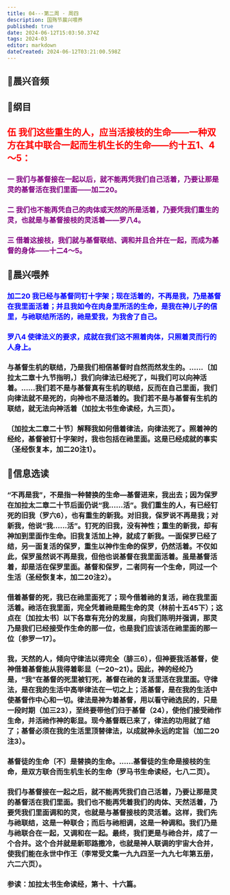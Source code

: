 ```yaml
---
title: 04---第二周 · 周四
description: 国殇节晨兴喂养
published: true
date: 2024-06-12T15:03:50.374Z
tags: 2024-03
editor: markdown
dateCreated: 2024-06-12T03:21:00.598Z
---
```


## 🎵晨兴音频

## 📖纲目

## <font color=red>伍    我们这些重生的人，应当活接枝的生命——一种双方在其中联合一起而生机生长的生命——约十五1、4～5：</font>

### <font color=purple>一    我们与基督接在一起以后，就不能再凭我们自己活着，乃要让那是灵的基督活在我们里面——加二20。</font>

### <font color=purple>二    我们也不能再凭自己的肉体或天然的所是活着，乃要凭我们重生的灵，也就是与基督接枝的灵活着——罗八4。</font>

### <font color=purple>三    借着这接枝，我们就与基督联结、调和并且合并在一起，而成为基督的身体——十二4～5。</font>

## 📖晨兴喂养

### <font color=blue>加二20    我已经与基督同钉十字架；现在活着的，不再是我，乃是基督在我里面活着；并且我如今在肉身里所活的生命，是我在神儿子的信里，与祂联结所活的，祂是爱我，为我舍了自己。</font>

### <font color=blue>罗八4    使律法义的要求，成就在我们这不照着肉体，只照着灵而行的人身上。</font>

### 与基督生机的联结，乃是我们相信基督时自然而然发生的。……〔加拉太二章十九节指明，〕我们向律法已经死了，叫我们可以向神活着。……我们若不是与基督真有生机的联结，反而在自己里面，我们向律法就不是死的，向神也不是活着的。我们若不是与基督有生机的联结，就无法向神活着（加拉太书生命读经，九三页）。

### 〔加拉太二章二十节〕解释我如何借着律法，向律法死了。照着神的经纶，基督被钉十字架时，我也包括在祂里面。这是已经成就的事实（圣经恢复本，加二20注1）。

## 📖信息选读

### “不再是我”，不是指一种替换的生命—基督进来，我出去；因为保罗在加拉太二章二十节后面仍说“我……活”。我们重生的人，有已经钉死的旧我（罗六6），也有重生的新我。对旧我，保罗说不再是我；对新我，他说“我……活”。钉死的旧我，没有神性；重生的新我，却有神加到里面作生命。旧我复活加上神，就成了新我。一面保罗已经了结，另一面复活的保罗，重生以神作生命的保罗，仍然活着。不仅如此，保罗虽然说不再是我，但他也说基督在我里面活着。虽是基督活着，却是活在保罗里面。基督和保罗，二者同有一个生命，同过一个生活（圣经恢复本，加二20注2）。

### 借着基督的死，我已在祂里面死了；现今借着祂的复活，祂在我里面活着。祂活在我里面，完全凭着祂是赐生命的灵（林前十五45下）；这点在〔加拉太书〕以下各章有充分的发展，向我们陈明并强调，那灵乃是我们已经接受作生命的那一位，也是我们应该活在祂里面的那一位〔参罗一17〕。

### 我，天然的人，倾向守律法以得完全（腓三6），但神要我活基督，使神借着基督能从我得着彰显（一20~21）。因此，神的经纶乃是，“我”在基督的死里被钉死，基督在祂的复活里活在我里面。守律法，是在我的生活中高举律法在一切之上；活基督，是在我的生活中使基督作中心和一切。律法是神为着基督，用以看守祂选民的，只是一段时期（加三23），至终要带他们归于基督（24），使他们接受祂作生命，并活祂作神的彰显。现今基督既已来了，律法的功用就了结了；基督必须在我的生活里顶替律法，以成就神永远的定旨（加二20注3）。

### 基督徒的生命〔不〕是替换的生命。……基督徒的生命是接枝的生命，是双方联合而生机生长的生命（罗马书生命读经，七八二页）。

### 我们与基督接在一起之后，就不能再凭我们自己活着，乃要让那是灵的基督活在我们里面。我们也不能再凭着我们的肉体、天然活着，乃要凭我们里面调和的灵，也就是与基督接枝的灵活着。这样，我们先与祂联结，这是一种联合；而后与祂相调，这是一种调和。我们乃是与祂联合在一起，又调和在一起。最终，我们更是与祂合并，成了一个合并。这个合并就是新耶路撒冷，也就是神人联调的宇宙大合并，使我们能在永世中作王（李常受文集一九九四至一九九七年第五册，六二六页）。

### 参读：加拉太书生命读经，第十、十六篇。
<!-- Google tag (gtag.js) -->
<script async src="https://www.googletagmanager.com/gtag/js?id=G-1P8709Z16T"></script>
<script>
  window.dataLayer = window.dataLayer || [];
  function gtag(){dataLayer.push(arguments);}
  gtag('js', new Date());

  gtag('config', 'G-1P8709Z16T');
</script>